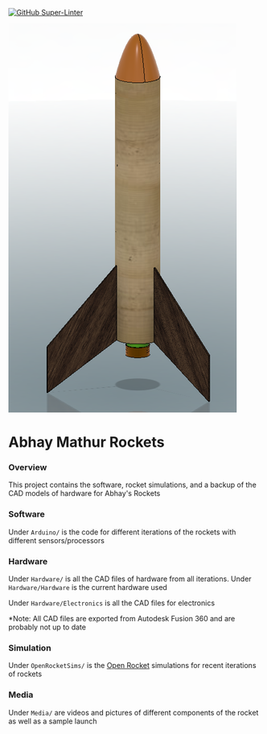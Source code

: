 
[![GitHub Super-Linter](https://github.com/abhayma1000/Rockets/workflows/Lint%20Code%20Base/badge.svg)](https://github.com/marketplace/actions/super-linter)

![Rocket Picture](Media/Outer.png)


# Abhay Mathur Rockets



### Overview

This project contains the software, rocket simulations, and a backup of the CAD models of hardware for Abhay's Rockets

### Software

Under ```Arduino/``` is the code for different iterations of the rockets with different sensors/processors

### Hardware

Under ```Hardware/``` is all the CAD files of hardware from all iterations. Under ```Hardware/Hardware``` is the current hardware used

Under ```Hardware/Electronics``` is all the CAD files for electronics

*Note: All CAD files are exported from Autodesk Fusion 360 and are probably not up to date

### Simulation

Under ```OpenRocketSims/``` is the [Open Rocket](https://openrocket.info/) simulations for recent iterations of rockets

### Media

Under ```Media/``` are videos and pictures of different components of the rocket as well as a sample launch
